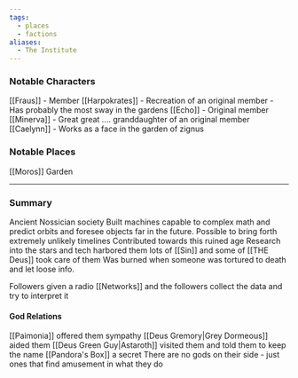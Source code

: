 ```yaml
---
tags:
  - places
  - factions
aliases:
  - The Institute
---
```

### Notable Characters
[[Fraus]] - Member
[[Harpokrates]] - Recreation of an original member - Has probably the most sway in the gardens
[[Echo]] - Original member
[[Minerva]] - Great great .... granddaughter of an original member
[[Caelynn]] - Works as a face in the garden of zignus

### Notable Places
[[Moros]] Garden 
___
### Summary

Ancient Nossician society 
Built machines capable to complex math and predict orbits and foresee objects far in the future. Possible to bring forth extremely unlikely timelines 
Contributed towards this ruined age
Research into the stars and tech harbored them lots of [[Sin]] and some of [[THE Deus]] took care of them
Was burned when someone was tortured to death and let loose info. 

Followers given a radio [[Networks]] and the followers collect the data and try to interpret it
#### God Relations
[[Paimonia]] offered them sympathy
[[Deus Gremory|Grey Dormeous]] aided them
[[Deus Green Guy|Astaroth]] visited them and told them to keep the name [[Pandora's Box]] a secret
There are no gods on their side - just ones that find amusement in what they do
